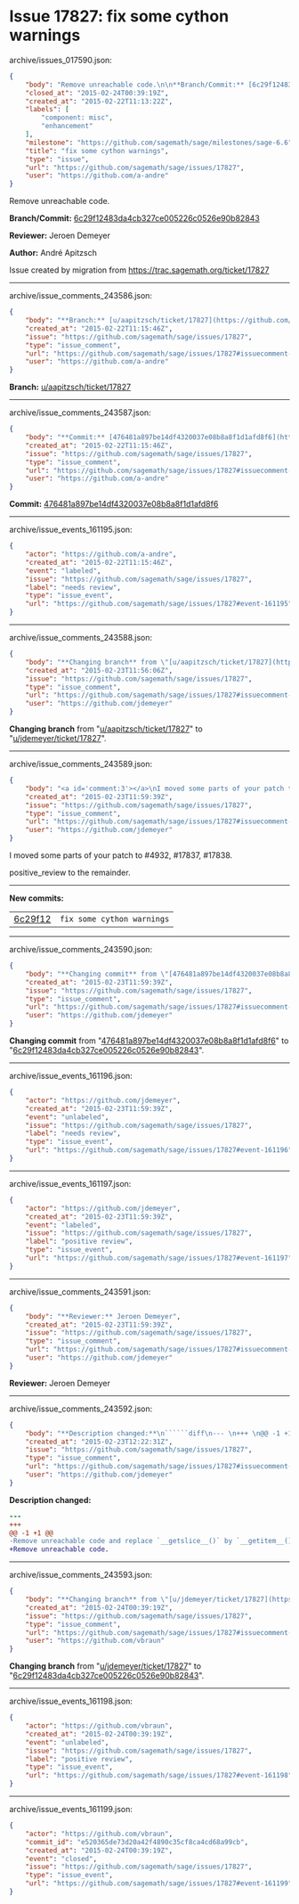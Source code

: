 # Issue 17827: fix some cython warnings

archive/issues_017590.json:
```json
{
    "body": "Remove unreachable code.\n\n**Branch/Commit:** [6c29f12483da4cb327ce005226c0526e90b82843](https://github.com/sagemath/sagetrac-mirror/commit/6c29f12483da4cb327ce005226c0526e90b82843)\n\n**Reviewer:** Jeroen Demeyer\n\n**Author:** Andr\u00e9 Apitzsch\n\nIssue created by migration from https://trac.sagemath.org/ticket/17827\n\n",
    "closed_at": "2015-02-24T00:39:19Z",
    "created_at": "2015-02-22T11:13:22Z",
    "labels": [
        "component: misc",
        "enhancement"
    ],
    "milestone": "https://github.com/sagemath/sage/milestones/sage-6.6",
    "title": "fix some cython warnings",
    "type": "issue",
    "url": "https://github.com/sagemath/sage/issues/17827",
    "user": "https://github.com/a-andre"
}
```
Remove unreachable code.

**Branch/Commit:** [6c29f12483da4cb327ce005226c0526e90b82843](https://github.com/sagemath/sagetrac-mirror/commit/6c29f12483da4cb327ce005226c0526e90b82843)

**Reviewer:** Jeroen Demeyer

**Author:** André Apitzsch

Issue created by migration from https://trac.sagemath.org/ticket/17827





---

archive/issue_comments_243586.json:
```json
{
    "body": "**Branch:** [u/aapitzsch/ticket/17827](https://github.com/sagemath/sagetrac-mirror/tree/u/aapitzsch/ticket/17827)",
    "created_at": "2015-02-22T11:15:46Z",
    "issue": "https://github.com/sagemath/sage/issues/17827",
    "type": "issue_comment",
    "url": "https://github.com/sagemath/sage/issues/17827#issuecomment-243586",
    "user": "https://github.com/a-andre"
}
```

**Branch:** [u/aapitzsch/ticket/17827](https://github.com/sagemath/sagetrac-mirror/tree/u/aapitzsch/ticket/17827)



---

archive/issue_comments_243587.json:
```json
{
    "body": "**Commit:** [476481a897be14df4320037e08b8a8f1d1afd8f6](https://github.com/sagemath/sagetrac-mirror/commit/476481a897be14df4320037e08b8a8f1d1afd8f6)",
    "created_at": "2015-02-22T11:15:46Z",
    "issue": "https://github.com/sagemath/sage/issues/17827",
    "type": "issue_comment",
    "url": "https://github.com/sagemath/sage/issues/17827#issuecomment-243587",
    "user": "https://github.com/a-andre"
}
```

**Commit:** [476481a897be14df4320037e08b8a8f1d1afd8f6](https://github.com/sagemath/sagetrac-mirror/commit/476481a897be14df4320037e08b8a8f1d1afd8f6)



---

archive/issue_events_161195.json:
```json
{
    "actor": "https://github.com/a-andre",
    "created_at": "2015-02-22T11:15:46Z",
    "event": "labeled",
    "issue": "https://github.com/sagemath/sage/issues/17827",
    "label": "needs review",
    "type": "issue_event",
    "url": "https://github.com/sagemath/sage/issues/17827#event-161195"
}
```



---

archive/issue_comments_243588.json:
```json
{
    "body": "**Changing branch** from \"[u/aapitzsch/ticket/17827](https://github.com/sagemath/sagetrac-mirror/tree/u/aapitzsch/ticket/17827)\" to \"[u/jdemeyer/ticket/17827](https://github.com/sagemath/sagetrac-mirror/tree/u/jdemeyer/ticket/17827)\".",
    "created_at": "2015-02-23T11:56:06Z",
    "issue": "https://github.com/sagemath/sage/issues/17827",
    "type": "issue_comment",
    "url": "https://github.com/sagemath/sage/issues/17827#issuecomment-243588",
    "user": "https://github.com/jdemeyer"
}
```

**Changing branch** from "[u/aapitzsch/ticket/17827](https://github.com/sagemath/sagetrac-mirror/tree/u/aapitzsch/ticket/17827)" to "[u/jdemeyer/ticket/17827](https://github.com/sagemath/sagetrac-mirror/tree/u/jdemeyer/ticket/17827)".



---

archive/issue_comments_243589.json:
```json
{
    "body": "<a id='comment:3'></a>\nI moved some parts of your patch to #4932, #17837, #17838.\n\npositive_review to the remainder.\n\n---\n**New commits:**\n<table><tr><td><a href=\"https://github.com/sagemath/sagetrac-mirror/commit/6c29f12483da4cb327ce005226c0526e90b82843\">6c29f12</a></td><td><code>fix some cython warnings</code></td></tr></table>\n",
    "created_at": "2015-02-23T11:59:39Z",
    "issue": "https://github.com/sagemath/sage/issues/17827",
    "type": "issue_comment",
    "url": "https://github.com/sagemath/sage/issues/17827#issuecomment-243589",
    "user": "https://github.com/jdemeyer"
}
```

<a id='comment:3'></a>
I moved some parts of your patch to #4932, #17837, #17838.

positive_review to the remainder.

---
**New commits:**
<table><tr><td><a href="https://github.com/sagemath/sagetrac-mirror/commit/6c29f12483da4cb327ce005226c0526e90b82843">6c29f12</a></td><td><code>fix some cython warnings</code></td></tr></table>




---

archive/issue_comments_243590.json:
```json
{
    "body": "**Changing commit** from \"[476481a897be14df4320037e08b8a8f1d1afd8f6](https://github.com/sagemath/sagetrac-mirror/commit/476481a897be14df4320037e08b8a8f1d1afd8f6)\" to \"[6c29f12483da4cb327ce005226c0526e90b82843](https://github.com/sagemath/sagetrac-mirror/commit/6c29f12483da4cb327ce005226c0526e90b82843)\".",
    "created_at": "2015-02-23T11:59:39Z",
    "issue": "https://github.com/sagemath/sage/issues/17827",
    "type": "issue_comment",
    "url": "https://github.com/sagemath/sage/issues/17827#issuecomment-243590",
    "user": "https://github.com/jdemeyer"
}
```

**Changing commit** from "[476481a897be14df4320037e08b8a8f1d1afd8f6](https://github.com/sagemath/sagetrac-mirror/commit/476481a897be14df4320037e08b8a8f1d1afd8f6)" to "[6c29f12483da4cb327ce005226c0526e90b82843](https://github.com/sagemath/sagetrac-mirror/commit/6c29f12483da4cb327ce005226c0526e90b82843)".



---

archive/issue_events_161196.json:
```json
{
    "actor": "https://github.com/jdemeyer",
    "created_at": "2015-02-23T11:59:39Z",
    "event": "unlabeled",
    "issue": "https://github.com/sagemath/sage/issues/17827",
    "label": "needs review",
    "type": "issue_event",
    "url": "https://github.com/sagemath/sage/issues/17827#event-161196"
}
```



---

archive/issue_events_161197.json:
```json
{
    "actor": "https://github.com/jdemeyer",
    "created_at": "2015-02-23T11:59:39Z",
    "event": "labeled",
    "issue": "https://github.com/sagemath/sage/issues/17827",
    "label": "positive review",
    "type": "issue_event",
    "url": "https://github.com/sagemath/sage/issues/17827#event-161197"
}
```



---

archive/issue_comments_243591.json:
```json
{
    "body": "**Reviewer:** Jeroen Demeyer",
    "created_at": "2015-02-23T11:59:39Z",
    "issue": "https://github.com/sagemath/sage/issues/17827",
    "type": "issue_comment",
    "url": "https://github.com/sagemath/sage/issues/17827#issuecomment-243591",
    "user": "https://github.com/jdemeyer"
}
```

**Reviewer:** Jeroen Demeyer



---

archive/issue_comments_243592.json:
```json
{
    "body": "**Description changed:**\n``````diff\n--- \n+++ \n@@ -1 +1 @@\n-Remove unreachable code and replace `__getslice__()` by `__getitem__()`.\n+Remove unreachable code.\n``````\n",
    "created_at": "2015-02-23T12:22:31Z",
    "issue": "https://github.com/sagemath/sage/issues/17827",
    "type": "issue_comment",
    "url": "https://github.com/sagemath/sage/issues/17827#issuecomment-243592",
    "user": "https://github.com/jdemeyer"
}
```

**Description changed:**
``````diff
--- 
+++ 
@@ -1 +1 @@
-Remove unreachable code and replace `__getslice__()` by `__getitem__()`.
+Remove unreachable code.
``````




---

archive/issue_comments_243593.json:
```json
{
    "body": "**Changing branch** from \"[u/jdemeyer/ticket/17827](https://github.com/sagemath/sagetrac-mirror/tree/u/jdemeyer/ticket/17827)\" to \"[6c29f12483da4cb327ce005226c0526e90b82843](https://github.com/sagemath/sagetrac-mirror/commit/6c29f12483da4cb327ce005226c0526e90b82843)\".",
    "created_at": "2015-02-24T00:39:19Z",
    "issue": "https://github.com/sagemath/sage/issues/17827",
    "type": "issue_comment",
    "url": "https://github.com/sagemath/sage/issues/17827#issuecomment-243593",
    "user": "https://github.com/vbraun"
}
```

**Changing branch** from "[u/jdemeyer/ticket/17827](https://github.com/sagemath/sagetrac-mirror/tree/u/jdemeyer/ticket/17827)" to "[6c29f12483da4cb327ce005226c0526e90b82843](https://github.com/sagemath/sagetrac-mirror/commit/6c29f12483da4cb327ce005226c0526e90b82843)".



---

archive/issue_events_161198.json:
```json
{
    "actor": "https://github.com/vbraun",
    "created_at": "2015-02-24T00:39:19Z",
    "event": "unlabeled",
    "issue": "https://github.com/sagemath/sage/issues/17827",
    "label": "positive review",
    "type": "issue_event",
    "url": "https://github.com/sagemath/sage/issues/17827#event-161198"
}
```



---

archive/issue_events_161199.json:
```json
{
    "actor": "https://github.com/vbraun",
    "commit_id": "e520365de73d20a42f4890c35cf8ca4cd68a99cb",
    "created_at": "2015-02-24T00:39:19Z",
    "event": "closed",
    "issue": "https://github.com/sagemath/sage/issues/17827",
    "type": "issue_event",
    "url": "https://github.com/sagemath/sage/issues/17827#event-161199"
}
```
